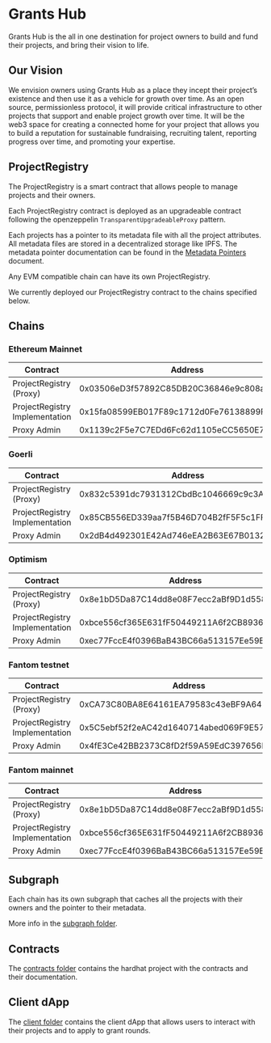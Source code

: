 # Grants Hub

Grants Hub is the all in one destination for project owners to build and fund their projects, and bring their vision to life.

## Our Vision

We envision owners using Grants Hub as a place they incept their project’s existence
and then use it as a vehicle for growth over time.
As an open source, permissionless protocol, it will provide critical infrastructure to other projects
that support and enable project growth over time.
It will be the web3 space for creating a connected home for your project that allows you to build a reputation for sustainable
fundraising, recruiting talent, reporting progress over time, and promoting your expertise.


## ProjectRegistry

The ProjectRegistry is a smart contract that allows people to manage projects and their owners.

Each ProjectRegistry contract is deployed as an upgradeable contract following the openzeppelin `TransparentUpgradeableProxy` pattern.

Each projects has a pointer to its metadata file with all the project attributes. All metadata files are stored
in a decentralized storage like IPFS. The metadata pointer documentation can be found in the [Metadata Pointers](../contracts/docs/MetadataPointers.md) document.

Any EVM compatible chain can have its own ProjectRegistry.

We currently deployed our ProjectRegistry contract to the chains specified below.

## Chains

### Ethereum Mainnet

| Contract                          | Address                                    |
|-----------------------------------|--------------------------------------------|
| ProjectRegistry (Proxy)           | 0x03506eD3f57892C85DB20C36846e9c808aFe9ef4 |
| ProjectRegistry Implementation    | 0x15fa08599EB017F89c1712d0Fe76138899FdB9db |
| Proxy Admin                       | 0x1139c2F5e7C7EDd6Fc62d1105eCC5650E7168bF0 |

### Goerli

| Contract                          | Address                                    |
|-----------------------------------|--------------------------------------------|
| ProjectRegistry (Proxy)           | 0x832c5391dc7931312CbdBc1046669c9c3A4A28d5 |
| ProjectRegistry Implementation    | 0x85CB556ED339aa7f5B46D704B2fF5F5c1FFBEb49 |
| Proxy Admin                       | 0x2dB4d492301E42Ad746eEA2B63E67B0132796493 |

### Optimism

| Contract                          | Address                                    |
|-----------------------------------|--------------------------------------------|
| ProjectRegistry (Proxy)           | 0x8e1bD5Da87C14dd8e08F7ecc2aBf9D1d558ea174 |
| ProjectRegistry Implementation    | 0xbce556cf365E631fF50449211A6f2CB8936f40D1 |
| Proxy Admin                       | 0xec77FccE4f0396BaB43BC66a513157Ee59EE07c7 |

### Fantom testnet

| Contract                          | Address                                    |
|-----------------------------------|--------------------------------------------|
| ProjectRegistry (Proxy)           | 0xCA73C80BA8E64161EA79583c43eBF9A6424D9c19 |
| ProjectRegistry Implementation    | 0x5C5ebf52f2eAC42d1640714abed069F9E573D805 |
| Proxy Admin                       | 0x4fE3Ce42BB2373C8fD2f59A59EdC397656EE142e |

### Fantom mainnet

| Contract                          | Address                                    |
|-----------------------------------|--------------------------------------------|
| ProjectRegistry (Proxy)           | 0x8e1bD5Da87C14dd8e08F7ecc2aBf9D1d558ea174 |
| ProjectRegistry Implementation    | 0xbce556cf365E631fF50449211A6f2CB8936f40D1 |
| Proxy Admin                       | 0xec77FccE4f0396BaB43BC66a513157Ee59EE07c7 |

## Subgraph

Each chain has its own subgraph that caches all the projects with their owners and
the pointer to their metadata.

More info in the [subgraph folder](../graph/README.md).

## Contracts

The [contracts folder](../contracts) contains the hardhat project with the contracts and their documentation.

## Client dApp

The [client folder](../client) contains the client dApp that allows users to
interact with their projects and to apply to grant rounds.
